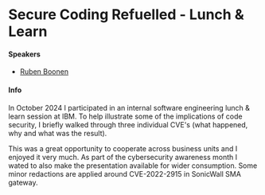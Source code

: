 # Secure Coding Refuelled - Lunch & Learn

#### Speakers

 - [Ruben Boonen](https://twitter.com/FuzzySec)

#### Info

In October 2024 I participated in an internal software engineering lunch & learn session at IBM. To help illustrate some of the implications of code security, I briefly walked through three individual CVE's (what happened, why and what was the result).

This was a great opportunity to cooperate across business units and I enjoyed it very much. As part of the cybersecurity awareness month I wated to also make the presentation available for wider consumption. Some minor redactions are applied around CVE-2022-2915 in SonicWall SMA gateway.